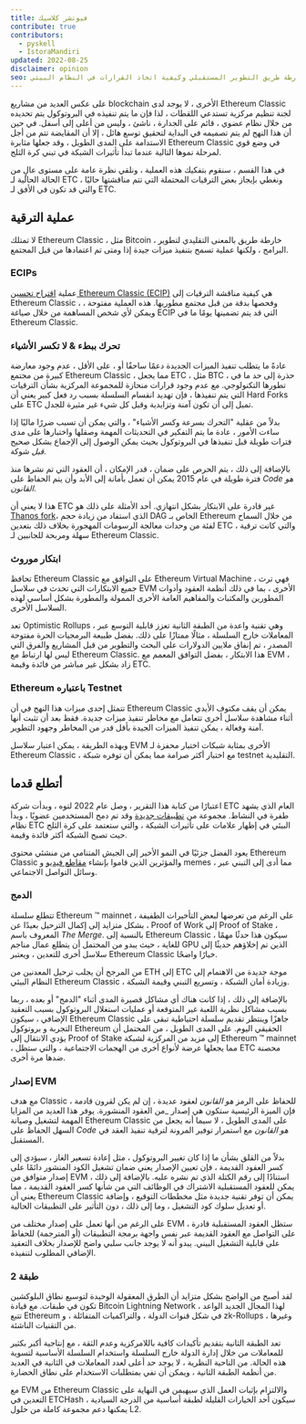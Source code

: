 ```yaml
---
title: فيوتشر كلاسيك
contribute: true
contributors:
  - pyskell
  - IstoraMandiri
updated: 2022-08-25
disclaimer: opinion
seo: نظرة عامة على خارطة طريق التطوير المستقبلي وكيفية اتخاذ القرارات في النظام البيئي Ethereum Classic ، بناءً على تاريخها ومبادئها.
---
```


على عكس العديد من مشاريع blockchain الأخرى ، لا يوجد لدى Ethereum Classic لجنة تنظيم مركزية تستدعي اللقطات ، لذا فإن ما يتم تنفيذه في البروتوكول يتم تحديده من خلال نظام عضوي ، قائم على الجدارة ، ناشئ ، وليس من أعلى إلى أسفل. في حين أن هذا النهج لم يتم تصميمه في البداية لتحقيق توسع هائل ، إلا أن المقايضة تتم من أجل الاستدامة على المدى الطويل ، وقد جعلها مثابرة Ethereum Classic في وضع قوي لمرحلة نموها التالية عندما تبدأ تأثيرات الشبكة في تبني كرة الثلج.

في هذا القسم ، سنقوم بتفكيك هذه العملية ، ونلقي نظرة عامة على مستوى عالٍ من الحالة الحالية لـ ETC ، ونغطي بإيجاز بعض الترقيات المحتملة التي تتم مناقشتها حاليًا والتي قد تكون في الأفق لـ ETC.

## عملية الترقية

لا تمتلك Ethereum Classic ، مثل Bitcoin ، خارطة طريق بالمعنى التقليدي لتطوير البرامج ، ولكنها عملية تسمح بتنفيذ ميزات جيدة إذا ومتى تم اعتمادها من قبل المجتمع.

### ECIPs

عملية [اقتراح تحسين Ethereum Classic (ECIP)](/development/ecips) هي كيفية مناقشة الترقيات إلى Ethereum Classic ، وفحصها بدقة من قبل مجتمع مطوريها. هذه العملية مفتوحة ، ويمكن لأي شخص المساهمة من خلال صياغة ECIP التي قد يتم تضمينها يومًا ما في Ethereum Classic.

### تحرك ببطء & لا تكسر الأشياء

عادةً ما يتطلب تنفيذ الميزات الجديدة دعمًا ساحقًا أو ، على الأقل ، عدم وجود معارضة كبيرة من مجتمع Ethereum Classic ، مما يجعل ETC ، مثل BTC ، حذرة إلى حد ما في تطورها التكنولوجي. مع عدم وجود قرارات منحازة للمجموعة المركزية بشأن الترقيات التي يتم تنفيذها ، فإن تهديد انقسام السلسلة بسبب رد فعل كبير يعني أن Hard Forks على ETC تميل إلى أن تكون آمنة وتزايدية وقبل كل شيء غير مثيرة للجدل.

بدلاً من عقلية "التحرك بسرعة وكسر الأشياء" ، والتي يمكن أن تسبب ضررًا ماليًا إذا ساءت الأمور ، عادة ما يتم التفكير في التحديثات المهمة وصقلها واختبارها على مدى فترات طويلة قبل تنفيذها في البروتوكول بحيث يمكن الوصول إلى الإجماع بشكل صحيح _قبل_ شوكة.

بالإضافة إلى ذلك ، يتم الحرص على ضمان ، قدر الإمكان ، أن العقود التي تم نشرها منذ فترة طويلة في عام 2015 يمكن أن تعمل بأمانة إلى الأبد وأن يتم الحفاظ على _Code هو القانون_.

هذا لا يعني أن ETC غير قادرة على الابتكار بشكل انتهازي. أحد الأمثلة على ذلك هو [Thanos fork](/knowledge/forks#thanos)، الذي استفاد من زيادة حجم DAG الخاص بـ Ethereum من خلال السماح لفئة من وحدات معالجة الرسومات المهجورة بخلاف ذلك بتعدين ETC ، والتي كانت ترقية سهلة ومربحة للجانبين لـ Ethereum Classic.

### ابتكار موروث

تحافظ Ethereum Classic على التوافق مع Ethereum Virtual Machine ، فهي ترث جميع الابتكارات التي تحدث في سلاسل EVM الأخرى ، بما في ذلك أنظمة العقود وأدوات المطورين والمكتبات والمفاهيم العامة الأخرى الممولة والمطورة بشكل أساسي لهذه السلاسل الأخرى.

تعد Optimistic Rollups ، وهي تقنية واعدة من الطبقة الثانية تعزز قابلية التوسع عبر المعاملات خارج السلسلة ، مثالًا ممتازًا على ذلك. بفضل طبيعة البرمجيات الحرة مفتوحة المصدر ، تم إنفاق ملايين الدولارات على البحث والتطوير من قبل المشاريع والفرق التي ليس لها ارتباط مع Ethereum Classic. هذا الابتكار ، بفضل التوافق المعمم مع EVM ، زاد بشكل غير مباشر من فائدة وقيمة ETC.

### Ethereum باعتباره Testnet

تتمثل إحدى ميزات هذا النهج في أن Ethereum Classic يمكن أن يقف مكتوف الأيدي أثناء مشاهدة سلاسل أخرى تتعامل مع مخاطر تنفيذ ميزات جديدة. فقط بعد أن تثبت أنها آمنة وفعالة ، يمكن تنفيذ الميزات الجيدة بأقل قدر من المخاطر وجهود التطوير.

وبهذه الطريقة ، يمكن اعتبار سلاسل EVM الأخرى بمثابة شبكات اختبار محفزة لـ Ethereum Classic ، مع اختبار أكثر صرامة مما يمكن أن توفره شبكة testnet التقليدية.

## أتطلع قدما

اعتبارًا من كتابة هذا التقرير ، وصل عام 2022 لتوه ، وبدأت شركة ETC العام الذي يشهد طفرة في النشاط. مجموعة من [تطبيقات جديدة](/services/apps) وقد تم دمج المستخدمين عضويًا ، وبدأ نظام ETC البيئي في إظهار علامات على تأثيرات الشبكة ، والتي ستعتمد على كرة الثلج حيث تصبح الشبكة أكثر فائدة وقيمة.

يعود الفضل جزئيًا في النمو الأخير إلى الجيش المتنامي من منشئي محتوى Ethereum Classic والمؤثرين الذين قاموا بإنشاء [مقاطع فيديو](/videos) و memes ، مما أدى إلى التبني عبر وسائل التواصل الاجتماعي.

### الدمج

تتطلع سلسلة Ethereum ™ mainnet ، على الرغم من تعرضها لبعض التأخيرات الطفيفة ، بشكل متزايد إلى إكمال الترحيل بعيدًا عن Proof of Work إلى Proof of Stake ، المعروف باسم _The Merge_. بالنسبة إلى Ethereum Classic ، سيكون هذا حدثًا مهمًا للغاية ، حيث يبدو من المحتمل أن يتطلع عمال مناجم GPU الذين تم إخلاؤهم حديثًا إلى سلاسل أخرى للتعدين ، ويعتبر Ethereum Classic خيارًا واضحًا.

من المرجح أن يجلب ترحيل المعدنين من ETH إلى ETC موجة جديدة من الاهتمام إلى النظام البيئي Ethereum Classic ، وزيادة أمان الشبكة ، وتسريع التبني وقيمة الشبكة.

بالإضافة إلى ذلك ، إذا كانت هناك أي مشاكل قصيرة المدى أثناء "الدمج" أو بعده ، ربما بسبب مشاكل نظرية اللعبة غير المتوقعة أو عمليات استغلال البروتوكول بسبب التعقيد الإضافي ، سيكون Ethereum Classic جاهزًا وينتظر تقديم سلسلة احتياطية تبقى على التجربة و بروتوكول Ethereum الحقيقي اليوم. على المدى الطويل ، من المحتمل أن يؤدي الانتقال إلى Proof of Stake إلى مزيد من المركزية لشبكة Ethereum ™ mainnet ، مما يجعلها عرضة لأنواع أخرى من الهجمات الاجتماعية ، والتي ستظل ETC محصنة ضدها مرة أخرى.

### إصدار EVM

مع هدف Classic للحفاظ على الرمز _هو القانون_ لعقود عديدة ، إن لم يكن لقرون قادمة ، فإن الميزة الرئيسية ستكون هي إصدار _من العقود المنشورة. يوفر هذا العديد من المزايا المهمة لتشغيل وصيانة Ethereum Classic على المدى الطويل ، لا سيما أنه يجعل من السهل الحفاظ على _Code هو القانون_ مع استمرار توفير المرونة لترقية تنفيذ العقد في المستقبل.

بدلاً من القلق بشأن ما إذا كان تغيير البروتوكول ، مثل إعادة تسعير الغاز ، سيؤدي إلى كسر العقود القديمة ، فإن تعيين الإصدار يعني ضمان تشغيل الكود المنشور دائمًا على إصدار متوافق من EVM استنادًا إلى رقم الكتلة الذي تم نشره عليه. بالإضافة إلى ذلك ، يمكن للعقود المستقبلية الاشتراك في الوظائف التي من شأنها كسر العقود القديمة ، مما يعني أن Ethereum Classic يمكن أن توفر تقنية جديدة مثل مخططات التوقيع ، وإضافة أو تعديل سلوك كود التشغيل ، وما إلى ذلك ، دون التأثير على التطبيقات الحالية.

على الرغم من أنها تعمل على إصدار مختلف من EVM ، ستظل العقود المستقبلية قادرة على التواصل مع العقود القديمة عبر نفس واجهة برمجة التطبيقات (أو المترجمة) للحفاظ على قابلية التشغيل البيني. يبدو أنه لا يوجد جانب سلبي واضح للإصدار بخلاف التعقيد الإضافي المطلوب لتنفيذه.

### طبقة 2

لقد أصبح من الواضح بشكل متزايد أن الطرق المعقولة الوحيدة لتوسيع نطاق البلوكشين تكون في طبقات. مع قيادة Bitcoin Lightning Network لهذا المجال الجديد الواعد ، تتبع Ethereum في شكل قنوات الدولة ، والتراكميات المتفائلة ، و zk-Rollups ، وغيرها من التقنيات الناشئة.

تعد الطبقة الثانية بتقديم تأكيدات كافية باللامركزية وعدم الثقة ، مع إنتاجية أكبر بكثير للمعاملات من خلال إدارة الدولة خارج السلسلة واستخدام السلسلة الأساسية لتسوية هذه الحالة. من الناحية النظرية ، لا يوجد حد أعلى لعدد المعاملات في الثانية في العديد من أنظمة الطبقة الثانية ، ويمكن أن تفي بمتطلبات الاستخدام على نطاق الحضارة.

مع EVM من Ethereum Classic والالتزام بإثبات العمل الذي سيهيمن في النهاية على التعدين في ETCHash ، سيكون أحد الخيارات القليلة لطبقة أساسية من الدرجة السيادية يمكنها دعم مجموعة كاملة من حلول L2.
